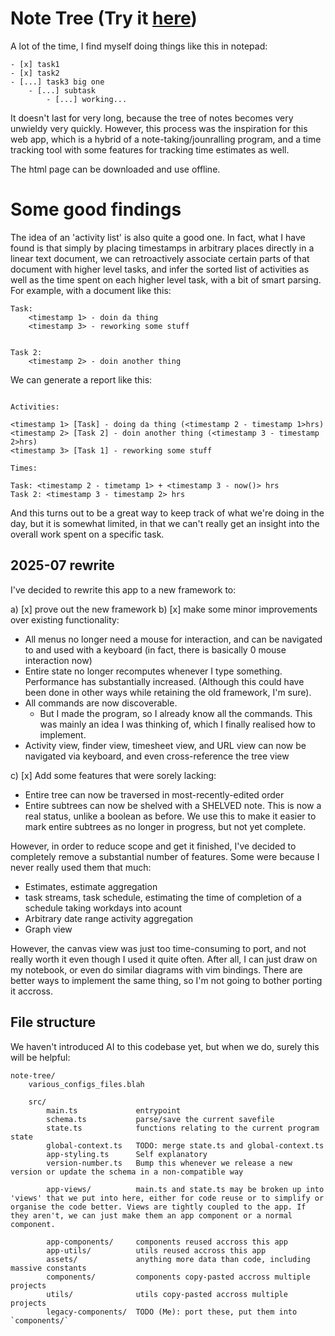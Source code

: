 # Note Tree (Try it [here](https://tejas-h5.github.io/Working-on-Tree))

A lot of the time, I find myself doing things like this in notepad:

```
- [x] task1
- [x] task2
- [...] task3 big one
    - [...] subtask
        - [...] working...
```

It doesn't last for very long, because the tree of notes becomes very unwieldy very quickly.
However, this process was the inspiration for this web app, which is a hybrid of a note-taking/jounralling program, 
and a time tracking tool with some features for tracking time estimates as well.

The html page can be downloaded and use offline.


# Some good findings

The idea of an 'activity list' is also quite a good one. In fact, what I have found is that simply by placing timestamps in arbitrary places directly in a linear text document,
we can retroactively associate certain parts of that document with higher level tasks, and infer the sorted list of activities as well as the time spent on each higher level task, with
a bit of smart parsing. For example, with a document like this:


```
Task:
    <timestamp 1> - doin da thing
    <timestamp 3> - reworking some stuff


Task 2:
    <timestamp 2> - doin another thing
```

We can generate a report like this:

```

Activities:

<timestamp 1> [Task] - doing da thing (<timestamp 2 - timestamp 1>hrs)
<timestamp 2> [Task 2] - doin another thing (<timestamp 3 - timestamp 2>hrs)
<timestamp 3> [Task 1] - reworking some stuff

Times:

Task: <timestamp 2 - timetamp 1> + <timestamp 3 - now()> hrs
Task 2: <timestamp 3 - timestamp 2> hrs

```

And this turns out to be a great way to keep track of what we're doing in the day, but it is somewhat limited, in that we can't really 
get an insight into the overall work spent on a specific task. 

## 2025-07 rewrite

I've decided to rewrite this app to a new framework to:

a) [x] prove out the new framework
b) [x] make some minor improvements over existing functionality:

- All menus no longer need a mouse for interaction, and can be navigated to and used with a keyboard (in fact, there is basically 0 mouse interaction now)
- Entire state no longer recomputes whenever I type something. Performance has substantially increased. (Although this could have been done in other ways while retaining the old framework, I'm sure).
- All commands are now discoverable. 
    - But I made the program, so I already know all the commands. This was mainly an idea I was thinking of, which I finally realised how to implement.
- Activity view, finder view, timesheet view, and URL view can now be navigated via keyboard, and even cross-reference the tree view

c) [x] Add some features that were sorely lacking:

- Entire tree can now be traversed in most-recently-edited order
- Entire subtrees can now be shelved with a SHELVED note. This is now a real status, unlike a boolean as before. We use this to make it easier to mark entire subtrees as no longer in progress, but not yet complete. 

However, in order to reduce scope and get it finished, I've decided to completely remove a substantial number of features.
Some were because I never really used them that much:

- Estimates, estimate aggregation
- task streams, task schedule, estimating the time of completion of a schedule taking workdays into acount
- Arbitrary date range activity aggregation
- Graph view

However, the canvas view was just too time-consuming to port, and not really worth it even though I used it quite often.
After all, I can just draw on my notebook, or even do similar diagrams with vim bindings.
There are better ways to implement the same thing, so I'm not going to bother porting it accross. 


## File structure

We haven't introduced AI to this codebase yet, but when we do, surely this will be helpful:

```
note-tree/
    various_configs_files.blah

    src/
        main.ts             entrypoint
        schema.ts           parse/save the current savefile
        state.ts            functions relating to the current program state
        global-context.ts   TODO: merge state.ts and global-context.ts
        app-styling.ts      Self explanatory
        version-number.ts   Bump this whenever we release a new version or update the schema in a non-compatible way

        app-views/          main.ts and state.ts may be broken up into 'views' that we put into here, either for code reuse or to simplify or organise the code better. Views are tightly coupled to the app. If they aren't, we can just make them an app component or a normal component.

        app-components/     components reused accross this app
        app-utils/          utils reused accross this app
        assets/             anything more data than code, including massive constants
        components/         components copy-pasted accross multiple projects
        utils/              utils copy-pasted accross multiple projects
        legacy-components/  TODO (Me): port these, put them into `components/`
    
```
